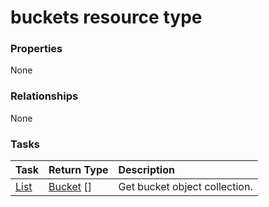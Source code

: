 # buckets resource type



### Properties
None

### Relationships
None


### Tasks

| Task		   | Return Type	|Description|
|:---------------|:--------|:----------|
|[List](../api/bucket_list.md) | [Bucket](bucket.md) [] |Get bucket object collection. |

<!-- uuid: 45ad70f0-8f75-4288-8326-460c67fbeadd
2015-10-09 18:34:12 UTC -->